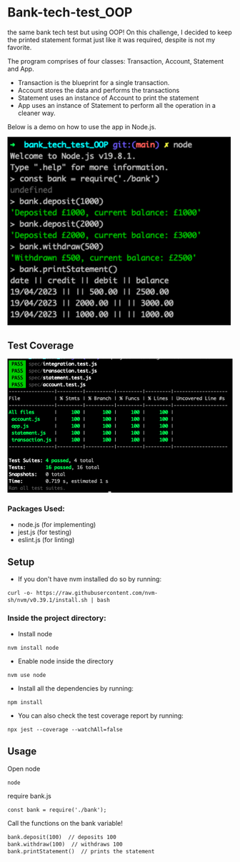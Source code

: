 # Bank-tech-test_OOP
the same bank tech test but using OOP! On this challenge, I decided to keep the printed statement format just like it was required, despite is not my favorite.

The program comprises of four classes: Transaction, Account, Statement and App.

- Transaction is the blueprint for a single transaction.
- Account stores the data and performs the transactions
- Statement uses an instance of Account to print the statement
- App uses an instance of Statement to perform all the operation in a cleaner way.

Below is a demo on how to use the app in Node.js.

<img src="https://github.com/francescoGuglielmi/Bank-tech-test_OOP/blob/main/public/app_in_use2.png" width="500" >

## Test Coverage

<img src="https://github.com/francescoGuglielmi/Bank-tech-test_OOP/blob/main/public/test_coverage2.png" width="700" >

### Packages Used:

- node.js (for implementing)
- jest.js (for testing)
- eslint.js (for linting)

## Setup

- If you don't have nvm installed do so by running:

```
curl -o- https://raw.githubusercontent.com/nvm-sh/nvm/v0.39.1/install.sh | bash
```

### Inside the project directory:

- Install node 

```
nvm install node
```

- Enable node inside the directory

```
nvm use node
```

- Install all the dependencies by running:

```
npm install
```

- You can also check the test coverage report by running:

```
npx jest --coverage --watchAll=false
```

## Usage

Open node

```
node
```

require bank.js

```
const bank = require('./bank');
```

Call the functions on the bank variable!

```
bank.deposit(100)  // deposits 100
bank.withdraw(100)  // withdraws 100
bank.printStatement()  // prints the statement
```
